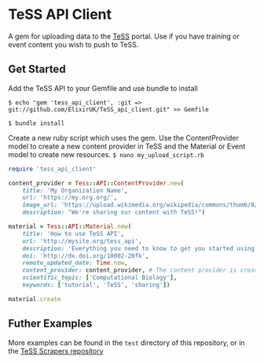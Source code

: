 # TeSS API Client
A gem for uploading data to the [TeSS](http://tess.elixir-uk.org) portal. Use if you have training or event content you wish to push to TeSS.

## Get Started
Add the TeSS API to your Gemfile and use bundle to install

`$ echo "gem 'tess_api_client', :git => git://github.com/ElixirUK/TeSS_api_client.git" >> Gemfile`

`$ bundle install` 

Create a new ruby script which uses the gem. Use the ContentProvider model to create a new content provider in TeSS and the Material or Event model to create new resources. 
`$ nano my_upload_script.rb`

```ruby
require 'tess_api_client'

content_provider = Tess::API::ContentProvider.new(
    title: 'My Organization Name',
    url: 'https://my.org.org/',
    image_url: 'https://upload.wikimedia.org/wikipedia/commons/thumb/8/85/Smiley.svg/2000px-Smiley.svg.png',
    description: "We're sharing our content with TeSS!")

material = Tess::API::Material.new(
    title: 'How to use TeSS API',
    url: 'http://mysite.org/tess_api',
    description: 'Everything you need to know to get you started using the TeSS API',
    doi: 'http://dx.doi.org/10002-20fk',
    remote_updated_date: Time.now,
    content_provider: content_provider, # The content provider is created if needed when the material is created.
    scientific_topic: ['Computational Biology'],
    keywords: ['tutorial', 'TeSS', 'sharing'])

material.create
```

## Futher Examples
More examples can be found in the `test` directory of this repository, or in the [TeSS Scrapers repository](https://github.com/ElixirTeSS/TeSS_scrapers)
